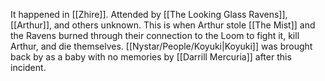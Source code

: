 It happened in [[Zhire]]. Attended by [[The Looking Glass Ravens]], [[Arthur]], and others unknown. This is when Arthur stole [[The Mist]] and the Ravens burned through their connection to the Loom to fight it, kill Arthur, and die themselves. [[Nystar/People/Koyuki|Koyuki]] was brought back by as a baby with no memories by [[Darrill Mercuria]] after this incident. 